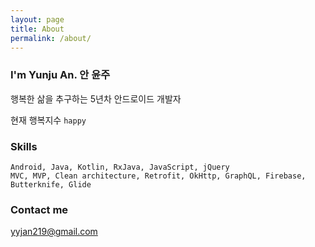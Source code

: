 ```yaml
---
layout: page
title: About
permalink: /about/
---
```


### I'm Yunju An. 안 윤주 
행복한 삶을 추구하는 5년차 안드로이드 개발자

현재 행복지수 `happy`

### Skills
```
Android, Java, Kotlin, RxJava, JavaScript, jQuery
MVC, MVP, Clean architecture, Retrofit, OkHttp, GraphQL, Firebase, Butterknife, Glide
```

### Contact me
[yyjan219@gmail.com](mailto:yyjan219@gmail.com)